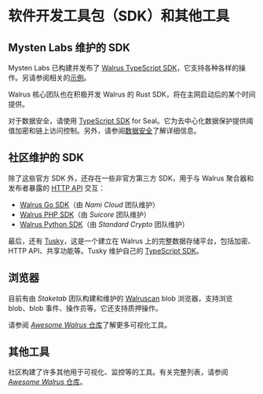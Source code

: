 # 软件开发工具包（SDK）和其他工具

## Mysten Labs 维护的 SDK

Mysten Labs 已构建并发布了 [Walrus TypeScript SDK](https://sdk.mystenlabs.com/walrus)，它支持各种各样的操作。另请参阅相关的[示例](https://github.com/MystenLabs/ts-sdks/tree/main/packages/walrus/examples)。

Walrus 核心团队也在积极开发 Walrus 的 Rust SDK，将在主网启动后的某个时间提供。

对于数据安全，请使用 [TypeScript SDK](https://www.npmjs.com/package/@mysten/seal) for Seal。它为去中心化数据保护提供阈值加密和链上访问控制。另外，请参阅[数据安全](../dev-guide/data-security_zh.md)了解详细信息。

## 社区维护的 SDK

除了这些官方 SDK 外，还存在一些非官方第三方 SDK，用于与 Walrus 聚合器和发布者暴露的 [HTTP API](./web-api_zh.md#http-api-usage) 交互：

- [Walrus Go SDK](https://github.com/namihq/walrus-go)（由 *Nami Cloud* 团队维护）
- [Walrus PHP SDK](https://github.com/suicore/walrus-sdk-php)（由 *Suicore* 团队维护）
- [Walrus Python SDK](https://github.com/standard-crypto/walrus-python)（由 *Standard Crypto* 团队维护）

最后，还有 [Tusky](https://docs.tusky.io/about/about-tusky)，这是一个建立在 Walrus 上的完整数据存储平台，包括加密、HTTP API、共享功能等。Tusky 维护自己的 [TypeScript SDK](https://github.com/tusky-io/ts-sdk)。

## 浏览器

目前有由 *Staketab* 团队构建和维护的 [Walruscan](https://walruscan.com/) blob 浏览器，支持浏览 blob、blob 事件、操作员等。它还支持质押操作。

请参阅 [*Awesome Walrus* 仓库](https://github.com/MystenLabs/awesome-walrus?tab=readme-ov-file#visualization)了解更多可视化工具。

## 其他工具

社区构建了许多其他用于可视化、监控等的工具。有关完整列表，请参阅 [*Awesome Walrus* 仓库](https://github.com/MystenLabs/awesome-walrus)。